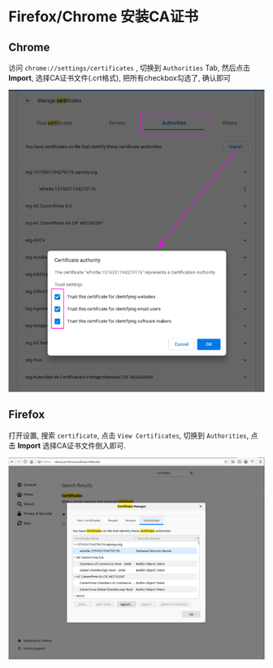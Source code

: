 # Firefox/Chrome 安装CA证书

## Chrome

访问 `chrome://settings/certificates` , 切换到 `Authorities` Tab, 然后点击 __Import__, 选择CA证书文件(.crt格式), 把所有checkbox勾选了, 确认即可

![chrome](../files/chrome-ca.png)

## Firefox

打开设置, 搜索 `certificate`, 点击 `View Certificates`, 切换到 `Authorities`, 点击 __Import__ 选择CA证书文件倒入即可.

![firefox](../files/firefox-ca.png)